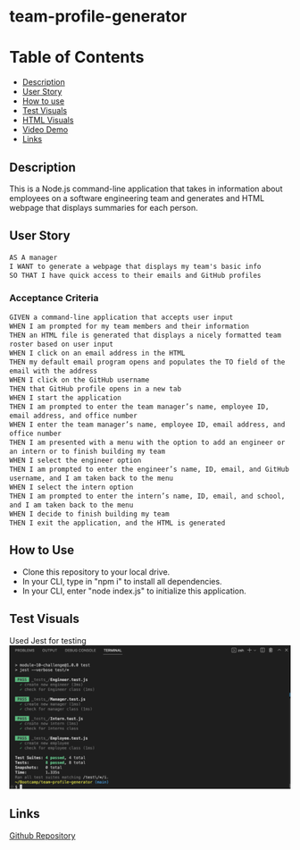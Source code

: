 # team-profile-generator

# Table of Contents
* [Description](#description)
* [User Story](#userstory)
* [How to use](#use)
* [Test Visuals](#testvisuals)
* [HTML Visuals](#htmlvisuals)
* [Video Demo](#videodemo)
* [Links](#links)

## Description
This is a Node.js command-line application that takes in information about employees on a software engineering team and generates and HTML webpage that displays summaries for each person.

## User Story
```
AS A manager
I WANT to generate a webpage that displays my team's basic info
SO THAT I have quick access to their emails and GitHub profiles
```
### Acceptance Criteria
```
GIVEN a command-line application that accepts user input
WHEN I am prompted for my team members and their information
THEN an HTML file is generated that displays a nicely formatted team roster based on user input
WHEN I click on an email address in the HTML
THEN my default email program opens and populates the TO field of the email with the address
WHEN I click on the GitHub username
THEN that GitHub profile opens in a new tab
WHEN I start the application
THEN I am prompted to enter the team manager’s name, employee ID, email address, and office number
WHEN I enter the team manager’s name, employee ID, email address, and office number
THEN I am presented with a menu with the option to add an engineer or an intern or to finish building my team
WHEN I select the engineer option
THEN I am prompted to enter the engineer’s name, ID, email, and GitHub username, and I am taken back to the menu
WHEN I select the intern option
THEN I am prompted to enter the intern’s name, ID, email, and school, and I am taken back to the menu
WHEN I decide to finish building my team
THEN I exit the application, and the HTML is generated
```

## How to Use
- Clone this repository to your local drive.
- In your CLI, type in "npm i" to install all dependencies.
- In your CLI, enter "node index.js" to initialize this application.



## Test Visuals
Used Jest for testing
![Jest Test](./images/testResults.png)



## Links
[Github Repository]()
